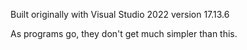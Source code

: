 Built originally with Visual Studio 2022 version 17.13.6

As programs go, they don't get much simpler than this.
